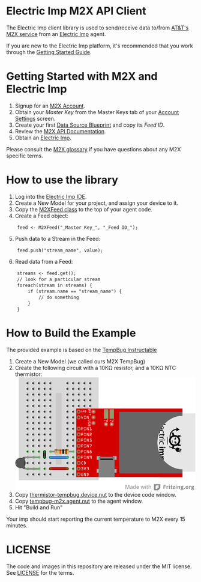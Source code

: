 Electric Imp M2X API Client
========================

The Electric Imp client library is used to send/receive data to/from [AT&amp;T's M2X service](https://m2x.att.com/) from an [Electric Imp](http://electricimp.com/) agent.

If you are new to the Electric Imp platform, it's recommended that you work through the [Getting Started Guide](http://electricimp.com/docs/gettingstarted).

Getting Started with M2X and Electric Imp
=========================================
1. Signup for an [M2X Account](https://m2x.att.com/signup).
2. Obtain your _Master Key_ from the Master Keys tab of your [Account Settings](https://m2x.att.com/account) screen.
2. Create your first [Data Source Blueprint](https://m2x.att.com/blueprints) and copy its _Feed ID_.
3. Review the [M2X API Documentation](https://m2x.att.com/developer/documentation/overview).
4. Obtain an [Electric Imp](http://electricimp.com/docs/gettingstarted/devkits/).

Please consult the [M2X glossary](https://m2x.att.com/developer/documentation/glossary) if you have questions about any M2X specific terms.

How to use the library
=======================

1. Log into the [Electric Imp IDE](https://ide.electricimp.com).
2. Create a New Model for your project, and assign your device to it.
3. Copy the [M2XFeed class](/lib/m2x.agent.nut) to the top of your agent code.
4. Create a Feed object:
```
    feed <- M2XFeed("_Master Key_", "_Feed ID_");
```
5. Push data to a Stream in the Feed:
```
    feed.push("stream_name", value);
```
6. Read data from a Feed:
```
    streams <- feed.get();
    // look for a particular stream
    foreach(stream in streams) {
        if (stream.name == "stream_name") {
            // do something
        }
    }
```


How to Build the Example
========================
The provided example is based on the [TempBug Instructable](http://www.instructables.com/id/TempBug-internet-connected-thermometer/)


1. Create a New Model (we called ours M2X TempBug)
2. Create the following circuit with a 10KΩ resistor, and a 10KΩ NTC thermistor:
![Example Circuit](/example/tempbug-circuit.png)
3. Copy [thermistor-tempbug.device.nut](/example/tempbug-thermistor.device.nut) to the device code window.
4. Copy [tempbug-m2x.agent.nut](/example/tempbug-m2x.agent.nut) to the agent window.
5. Hit "Build and Run"


Your imp should start reporting the current temperature to M2X every 15 minutes.

LICENSE
=======
The code and images in this repository are released under the MIT license. See [LICENSE](LICENSE) for the terms.
